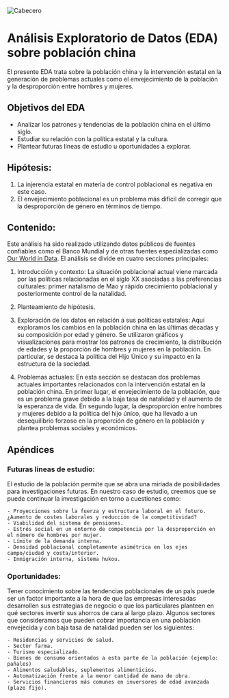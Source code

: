 ![Cabecero](./Data/"image.png")
# Análisis Exploratorio de Datos (EDA) sobre población china
El presente EDA trata sobre la población china y la intervención estatal en la generación de problemas actuales como el envejecimiento de la población y la desproporción entre hombres y mujeres.

## Objetivos del EDA 
- Analizar los patrones y tendencias de la población china en el último siglo.
- Estudiar su relación con la política estatal y la cultura.
- Plantear futuras líneas de estudio u oportunidades a explorar.

## Hipótesis:
1) La injerencia estatal en materia de control poblacional es negativa en este caso.
2) El envejecimiento poblacional es un problema más difícil de corregir que la desproporción de género en términos de tiempo. 

## Contenido:
Este análisis ha sido realizado utilizando datos públicos de fuentes confiables como el Banco Mundial y de otras fuentes especializadas como [Our World in Data](https://ourworldindata.org/). El análisis se divide en cuatro secciones principales:

1) Introducción y contexto:
La situación poblacional actual viene marcada por las políticas relacionadas en el siglo XX asociadas a las preferencias culturales: primer natalismo de Mao y rápido crecimiento poblacional y posteriormente control de la natalidad.

2) Planteamiento de hipótesis.

3) Exploración de los datos en relación a sus políticas estatales:
Aquí exploramos los cambios en la población china en las últimas décadas y su composición por edad y género. Se utilizaron gráficos y visualizaciones para mostrar los patrones de crecimiento, la distribución de edades y la proporción de hombres y mujeres en la población. En particular, se destaca la política del Hijo Único y su impacto en la estructura de la sociedad.

1) Problemas actuales:
En esta sección se destacan dos problemas actuales importantes relacionados con la intervención estatal en la población china. En primer lugar, el envejecimiento de la población, que es un problema grave debido a la baja tasa de natalidad y el aumento de la esperanza de vida. En segundo lugar, la desproporción entre hombres y mujeres debido a la política del hijo único, que ha llevado a un desequilibrio forzoso en la proporción de género en la población y plantea problemas sociales y económicos.

## Apéndices

### Futuras líneas de estudio:
El estudio de la población permite que se abra una miríada de posibilidades para investigaciones futuras. En nuestro caso de estudio, creemos que se puede continuar la investigación en torno a cuestiones como:

    - Proyecciones sobre la fuerza y estructura laboral en el futuro. ¿Aumento de costes laborales y reducción de la competitividad?
    - Viabilidad del sistema de pensiones.
    - Estrés social en un entorno de competencia por la desproporción en el número de hombres por mujer.
    - Límite de la demanda interna.
    - Densidad poblacional completamente asimétrica en los ejes campo/ciudad y costa/interior.
    - Inmigración interna, sistema hukou.


### Oportunidades:
Tener conocimiento sobre las tendencias poblacionales de un país puede ser un factor importante a la hora de que las empresas interesadas desarrollen sus estrategias de negocio o que los particulares planteen en qué sectores invertir sus ahorros de cara al largo plazo. Algunos sectores que consideramos que pueden cobrar importancia en una población envejecida y con baja tasa de natalidad pueden ser los siguientes:

    - Residencias y servicios de salud.
    - Sector farma.
    - Turismo especializado.
    - Bienes de consumo orientados a esta parte de la población (ejemplo: pañales)
    - Alimentos saludables, suplementos alimenticios.
    - Automatización frente a la menor cantidad de mano de obra.
    - Servicios financieros más comunes en inversores de edad avanzada (plazo fijo).


